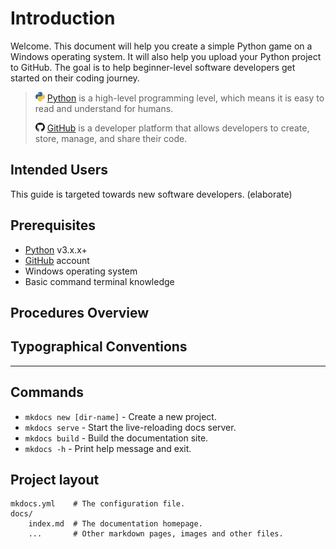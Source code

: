 # Introduction

Welcome. This document will help you create a simple Python game on a Windows operating system. It will also help you upload your Python project to GitHub. The goal is to help beginner-level software developers get started on their coding journey.

> ![PythonIcon](./assets/python_icon_small.png) [Python](https://www.python.org/) is a high-level programming level, which means it is easy to read and understand for humans.
>
> ![GitHubIcon](./assets/github_icon_small.png) [GitHub](https://github.com/) is a developer platform that allows developers to create, store, manage, and share their code.

## Intended Users

This guide is targeted towards new software developers. (elaborate)

## Prerequisites

-   [Python](https://www.python.org/downloads/) v3.x.x+
-   [GitHub](https://github.com/) account
-   Windows operating system
-   Basic command terminal knowledge

## Procedures Overview

## Typographical Conventions

---

## Commands

-   `mkdocs new [dir-name]` - Create a new project.
-   `mkdocs serve` - Start the live-reloading docs server.
-   `mkdocs build` - Build the documentation site.
-   `mkdocs -h` - Print help message and exit.

## Project layout

    mkdocs.yml    # The configuration file.
    docs/
        index.md  # The documentation homepage.
        ...       # Other markdown pages, images and other files.
